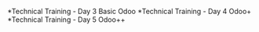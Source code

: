 *Technical Training - Day 3 Basic Odoo
*Technical Training - Day 4 Odoo+
*Technical Training - Day 5 Odoo++
